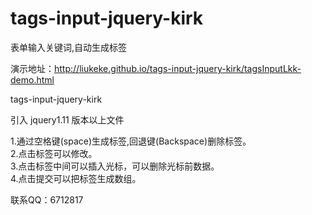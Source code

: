 # tags-input-jquery-kirk
表单输入关键词,自动生成标签

演示地址：http://liukeke.github.io/tags-input-jquery-kirk/tagsInputLkk-demo.html

tags-input-jquery-kirk

引入 jquery1.11 版本以上文件

1.通过空格键(space)生成标签,回退键(Backspace)删除标签。<br />
2.点击标签可以修改。<br />
3.点击标签中间可以插入光标，可以删除光标前数据。<br />
4.点击提交可以把标签生成数组。<br />

联系QQ：6712817